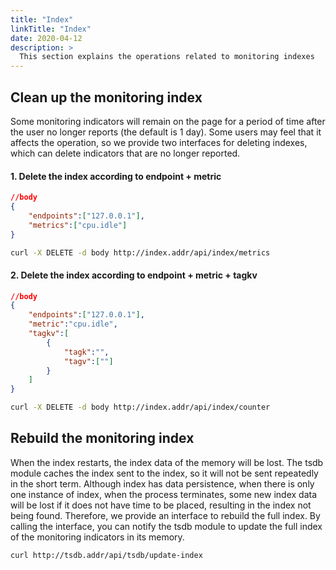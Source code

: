 ```yaml
---
title: "Index"
linkTitle: "Index"
date: 2020-04-12
description: >
  This section explains the operations related to monitoring indexes
---
```


## Clean up the monitoring index
Some monitoring indicators will remain on the page for a period of time after the user no longer reports (the default is 1 day). Some users may feel that it affects the operation, so we provide two interfaces for deleting indexes, which can delete indicators that are no longer reported.

#### 1. Delete the index according to endpoint + metric
```json
//body
{
	"endpoints":["127.0.0.1"],
	"metrics":["cpu.idle"]
}
```
```bash 
curl -X DELETE -d body http://index.addr/api/index/metrics
```
#### 2. Delete the index according to endpoint + metric + tagkv
```json 
//body
{
	"endpoints":["127.0.0.1"],
	"metric":"cpu.idle",
	"tagkv":[
		{
			"tagk":"",
			"tagv":[""]
		}
	]
}
```
```bash 
curl -X DELETE -d body http://index.addr/api/index/counter
```

## Rebuild the monitoring index
When the index restarts, the index data of the memory will be lost. The tsdb module caches the index sent to the index, so it will not be sent repeatedly in the short term. Although index has data persistence, when there is only one instance of index, when the process terminates, some new index data will be lost if it does not have time to be placed, resulting in the index not being found. Therefore, we provide an interface to rebuild the full index. By calling the interface, you can notify the tsdb module to update the full index of the monitoring indicators in its memory.

```bash 
curl http://tsdb.addr/api/tsdb/update-index
```
